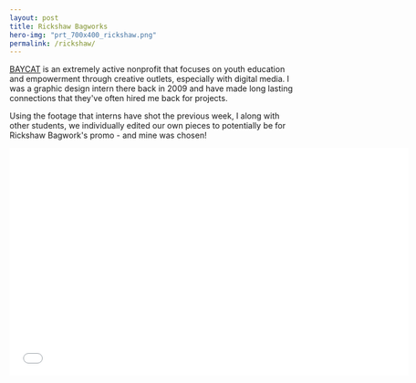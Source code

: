 ```yaml
---
layout: post
title: Rickshaw Bagworks
hero-img: "prt_700x400_rickshaw.png"
permalink: /rickshaw/
---
```


<a href="http://baycat.org" target="blank">BAYCAT</a> is an extremely active nonprofit that focuses on youth education and empowerment through creative outlets, especially with digital media. I was a graphic design intern there back in 2009 and have made long lasting connections that they've often hired me back for projects.

Using the footage that interns have shot the previous week, I along with other students, we individually edited our own pieces to potentially be for Rickshaw Bagwork's promo - and mine was chosen!

<iframe class="video-media" src="//player.vimeo.com/video/78358742" width="700" height="400" frameborder="0" webkitallowfullscreen mozallowfullscreen allowfullscreen></iframe>
